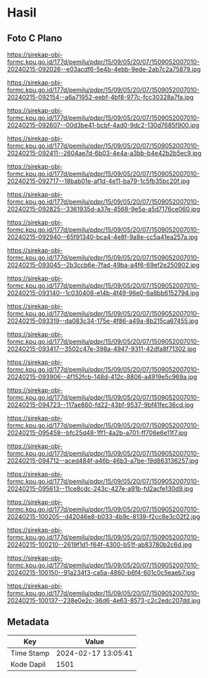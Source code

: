 # Hasil

## Foto C Plano

https://sirekap-obj-formc.kpu.go.id/177d/pemilu/pdpr/15/09/05/20/07/1509052007010-20240215-092026--e03acdf6-5e4b-4ebb-9ede-2ab7c2a75879.jpg

https://sirekap-obj-formc.kpu.go.id/177d/pemilu/pdpr/15/09/05/20/07/1509052007010-20240215-092154--a6a71952-eebf-4bf8-977c-fcc30328a7fa.jpg

https://sirekap-obj-formc.kpu.go.id/177d/pemilu/pdpr/15/09/05/20/07/1509052007010-20240215-092607--00d3be41-bcbf-4ad0-9dc2-130d7685f900.jpg

https://sirekap-obj-formc.kpu.go.id/177d/pemilu/pdpr/15/09/05/20/07/1509052007010-20240215-092411--2604ae7d-6b03-4e4a-a3bb-b4e42b2b5ec9.jpg

https://sirekap-obj-formc.kpu.go.id/177d/pemilu/pdpr/15/09/05/20/07/1509052007010-20240215-092717--18bab01e-af1d-4e11-ba79-1c5fb35bc20f.jpg

https://sirekap-obj-formc.kpu.go.id/177d/pemilu/pdpr/15/09/05/20/07/1509052007010-20240215-092825--3361935d-a37e-4568-9e5a-a5d7176ce060.jpg

https://sirekap-obj-formc.kpu.go.id/177d/pemilu/pdpr/15/09/05/20/07/1509052007010-20240215-092940--65f91340-bca4-4e8f-9a8e-cc5a41ea257a.jpg

https://sirekap-obj-formc.kpu.go.id/177d/pemilu/pdpr/15/09/05/20/07/1509052007010-20240215-093045--2b3ccb6e-7fad-49ba-a4f6-69ef2e250902.jpg

https://sirekap-obj-formc.kpu.go.id/177d/pemilu/pdpr/15/09/05/20/07/1509052007010-20240215-093140--1c030408-e14b-4f49-96e0-6a8bb6152794.jpg

https://sirekap-obj-formc.kpu.go.id/177d/pemilu/pdpr/15/09/05/20/07/1509052007010-20240215-093319--da083c34-175e-4f86-a49a-8b215ca67455.jpg

https://sirekap-obj-formc.kpu.go.id/177d/pemilu/pdpr/15/09/05/20/07/1509052007010-20240215-093417--3502c47e-398a-4947-9311-42dfa8f71302.jpg

https://sirekap-obj-formc.kpu.go.id/177d/pemilu/pdpr/15/09/05/20/07/1509052007010-20240215-093906--4f152fcb-148d-412c-8806-a4919e5c969a.jpg

https://sirekap-obj-formc.kpu.go.id/177d/pemilu/pdpr/15/09/05/20/07/1509052007010-20240215-094723--117ae860-fd22-43bf-9537-9bf41fec36cd.jpg

https://sirekap-obj-formc.kpu.go.id/177d/pemilu/pdpr/15/09/05/20/07/1509052007010-20240215-095458--bfc25d48-1ff1-4a2b-a701-ff706e6e11f7.jpg

https://sirekap-obj-formc.kpu.go.id/177d/pemilu/pdpr/15/09/05/20/07/1509052007010-20240215-094712--aced484f-a46b-46b3-a7be-19d863136257.jpg

https://sirekap-obj-formc.kpu.go.id/177d/pemilu/pdpr/15/09/05/20/07/1509052007010-20240215-095613--11ce8cdc-243c-427e-a91b-fd2acfe130d9.jpg

https://sirekap-obj-formc.kpu.go.id/177d/pemilu/pdpr/15/09/05/20/07/1509052007010-20240215-100205--d42046e8-b033-4b9c-8139-f2cc8e3c02f2.jpg

https://sirekap-obj-formc.kpu.go.id/177d/pemilu/pdpr/15/09/05/20/07/1509052007010-20240215-100210--2619f1d1-f64f-4300-b51f-ab83780b2c6d.jpg

https://sirekap-obj-formc.kpu.go.id/177d/pemilu/pdpr/15/09/05/20/07/1509052007010-20240215-100150--91a234f3-ca5a-4860-b6f4-601c0c5eaeb7.jpg

https://sirekap-obj-formc.kpu.go.id/177d/pemilu/pdpr/15/09/05/20/07/1509052007010-20240215-100137--238e0e2c-36d6-4e63-8573-c2c2edc207dd.jpg


## Metadata

| Key        | Value               |
| ---------- | ------------------- |
| Time Stamp | 2024-02-17 13:05:41 |
| Kode Dapil | 1501                |



